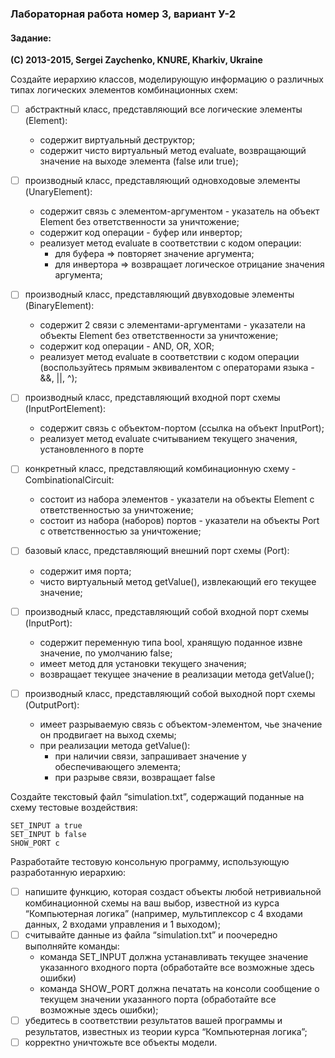 ### Лабораторная работа номер 3, вариант У-2

#### Задание:

**(C) 2013-2015, Sergei Zaychenko, KNURE, Kharkiv, Ukraine**

Создайте иерархию классов, моделирующую информацию о различных типах логических элементов комбинационных схем:
- [ ] абстрактный класс, представляющий все логические элементы (Element):
  * содержит виртуальный деструктор;
  * содержит чисто виртуальный метод evaluate, возвращающий значение на выходе элемента (false или true);

- [ ] производный класс, представляющий одновходовые элементы (UnaryElement):
  * содержит связь с элементом-аргументом - указатель на объект Element без ответственности за уничтожение;
  * содержит код операции - буфер или инвертор;
  * реализует метод evaluate в соответствии с кодом операции:
    * для буфера => повторяет значение аргумента;
    * для инвертора => возвращает логическое отрицание значения аргумента;

- [ ] производный класс, представляющий двувходовые элементы (BinaryElement):
  * содержит 2 связи с элементами-аргументами  - указатели на объекты Element без ответственности за уничтожение;
  * содержит код операции - AND, OR, XOR;
  * реализует метод evaluate в соответствии с кодом операции (воспользуйтесь прямым эквивалентом с операторами языка - &&, ||, ^);

- [ ] производный класс, представляющий входной порт схемы (InputPortElement):
  * содержит связь с объектом-портом (ссылка на объект InputPort);
  * реализует метод evaluate считыванием текущего значения, установленного в порте

- [ ] конкретный класс, представляющий комбинационную схему -  CombinationalCircuit:
  * состоит из набора элементов - указатели на объекты Element с ответственностью за уничтожение;
  * состоит из набора (наборов) портов - указатели на объекты Port с ответственностью за уничтожение;

- [ ] базовый класс, представляющий внешний порт схемы (Port):
  * содержит имя порта;
  * чисто виртуальный метод getValue(), извлекающий его текущее значение;

- [ ] производный класс, представляющий собой входной порт схемы (InputPort):
  * содержит переменную типа bool, хранящую поданное извне значение, по умолчанию false;
  * имеет метод для установки текущего значения;
  * возвращает текущее значение в реализации метода getValue();

- [ ] производный класс, представляющий собой выходной порт схемы (OutputPort):
  * имеет разрываемую связь с объектом-элементом, чье значение он продвигает на выход схемы;
  * при реализации метода getValue():
    * при наличии связи, запрашивает значение у обеспечивающего элемента;
    * при разрыве связи, возвращает false

Создайте текстовый файл “simulation.txt”, содержащий поданные на схему тестовые воздействия:

```
SET_INPUT a true
SET_INPUT b false
SHOW_PORT c
```

Разработайте тестовую консольную программу, использующую разработанную иерархию:
- [ ] напишите функцию, которая создаст объекты любой нетривиальной комбинационной схемы на ваш выбор, известной из курса “Компьютерная логика” (например, мультиплексор с 4 входами данных, 2 входами управления и 1 выходом);
- [ ] считывайте данные из файла “simulation.txt” и поочередно выполняйте команды:
  * команда SET_INPUT должна устанавливать текущее значение указанного входного порта (обработайте все возможные здесь ошибки)
  * команда SHOW_PORT должна печатать на консоли сообщение о текущем значении указанного порта (обработайте все возможные здесь ошибки);
- [ ] убедитесь в соответствии результатов вашей программы и результатов, известных из теории курса “Компьютерная логика”;
- [ ] корректно уничтожьте все объекты модели.